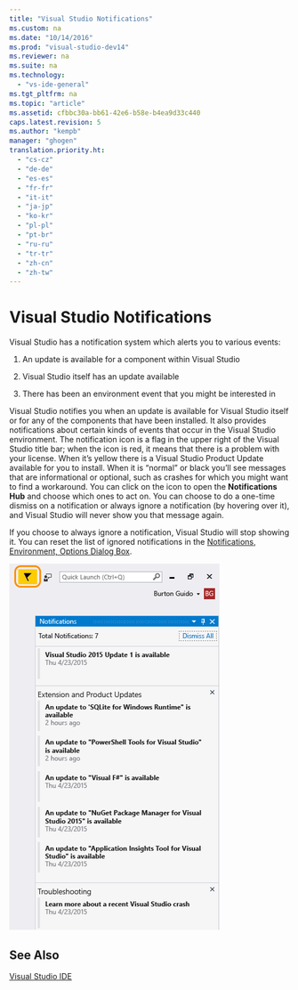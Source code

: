 ```yaml
---
title: "Visual Studio Notifications"
ms.custom: na
ms.date: "10/14/2016"
ms.prod: "visual-studio-dev14"
ms.reviewer: na
ms.suite: na
ms.technology: 
  - "vs-ide-general"
ms.tgt_pltfrm: na
ms.topic: "article"
ms.assetid: cfbbc30a-bb61-42e6-b58e-b4ea9d33c440
caps.latest.revision: 5
ms.author: "kempb"
manager: "ghogen"
translation.priority.ht: 
  - "cs-cz"
  - "de-de"
  - "es-es"
  - "fr-fr"
  - "it-it"
  - "ja-jp"
  - "ko-kr"
  - "pl-pl"
  - "pt-br"
  - "ru-ru"
  - "tr-tr"
  - "zh-cn"
  - "zh-tw"
---
```

# Visual Studio Notifications
Visual Studio has a notification system which alerts you to various events:  
  
1.  An update is available for a component within Visual Studio  
  
2.  Visual Studio itself has an update available  
  
3.  There has been an environment event that you might be interested in  
  
 Visual Studio notifies you when an update is available for Visual Studio itself or for any of the components that have been installed. It also provides notifications about certain kinds of events that occur in the Visual Studio environment. The notification icon is a flag in the upper right of the Visual Studio title bar; when the icon is red, it means that there is a problem with your license. When it’s yellow there is a Visual Studio Product Update available for you to install. When it is “normal” or black you’ll see messages that are informational or optional, such as crashes for which you might want to find a workaround. You can click on the icon to open the **Notifications Hub** and choose which ones to act on. You can choose to do a one-time dismiss on a notification or always ignore a notification (by hovering over it), and Visual Studio will never show you that message again.  
  
 If you choose to always ignore a notification, Visual Studio will stop showing it. You can reset the list of ignored notifications in the [Notifications, Environment, Options Dialog Box](../reference/notifications--environment--options-dialog-box.md).  
  
 ![Visual Studio notification icon](../ide/media/vs2015_notificationicon.png "vs2015_NotificationIcon")  
  
## See Also  
 [Visual Studio IDE](../ide/visual-studio-ide.md)